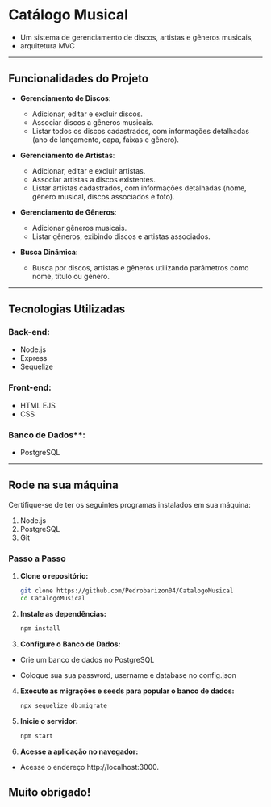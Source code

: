 # Catálogo Musical

- Um sistema de gerenciamento de discos, artistas e gêneros musicais, 
- arquitetura MVC

---

## Funcionalidades do Projeto

- **Gerenciamento de Discos**:
  - Adicionar, editar e excluir discos.
  - Associar discos a gêneros musicais.
  - Listar todos os discos cadastrados, com informações detalhadas (ano de lançamento, capa, faixas e gênero).

- **Gerenciamento de Artistas**:
  - Adicionar, editar e excluir artistas.
  - Associar artistas a discos existentes.
  - Listar artistas cadastrados, com informações detalhadas (nome, gênero musical, discos associados e foto).

- **Gerenciamento de Gêneros**:
  - Adicionar gêneros musicais.
  - Listar gêneros, exibindo discos e artistas associados.

- **Busca Dinâmica**:
  - Busca por discos, artistas e gêneros utilizando parâmetros como nome, título ou gênero.

---

## Tecnologias Utilizadas

 ### Back-end:
   - Node.js
   - Express
   - Sequelize

 ### Front-end:
  - HTML EJS
  - CSS

 ### Banco de Dados**:
   - PostgreSQL

---

## Rode na sua máquina

Certifique-se de ter os seguintes programas instalados em sua máquina:
1. Node.js
2. PostgreSQL
3. Git

### Passo a Passo

1. **Clone o repositório:**
   ```bash
   git clone https://github.com/Pedrobarizon04/CatalogoMusical
   cd CatalogoMusical

2. **Instale as dependências:**
   ```bash
   npm install
   
3. **Configure o Banco de Dados:**
- Crie um banco de dados no PostgreSQL
	
- Coloque sua sua password, username e database no config.json

4. **Execute as migrações e seeds para popular o banco de dados:**
   ```bash
   npx sequelize db:migrate

5. **Inicie o servidor:**
   ```bash
   npm start

6. **Acesse a aplicação no navegador:**
- Acesse o endereço http://localhost:3000.

## Muito obrigado!

